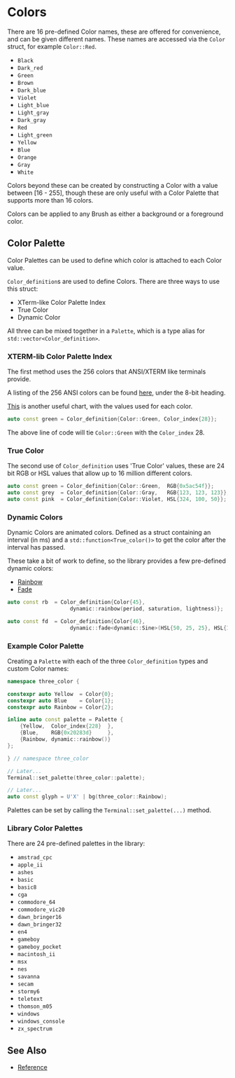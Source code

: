 # Colors

There are 16 pre-defined Color names, these are offered for convenience, and can
be given different names. These names are accessed via the `Color` struct, for
example `Color::Red`.

- `Black`
- `Dark_red`
- `Green`
- `Brown`
- `Dark_blue`
- `Violet`
- `Light_blue`
- `Light_gray`
- `Dark_gray`
- `Red`
- `Light_green`
- `Yellow`
- `Blue`
- `Orange`
- `Gray`
- `White`

Colors beyond these can be created by constructing a Color with a value between
[16 - 255], though these are only useful with a Color Palette that supports more
than 16 colors.

Colors can be applied to any Brush as either a background or a foreground color.

## Color Palette

Color Palettes can be used to define which color is attached to each Color
value.

`Color_definition`s are used to define Colors. There are three ways to use this
struct:

- XTerm-like Color Palette Index
- True Color
- Dynamic Color

All three can be mixed together in a `Palette`, which is a type alias for
`std::vector<Color_definition>`.

### XTERM-lib Color Palette Index

The first method uses the 256 colors that ANSI/XTERM like terminals provide.

A listing of the 256 ANSI colors can be found
[here](https://wikipedia.org/wiki/ANSI_escape_code#Colors), under the 8-bit
heading.

[This](https://jonasjacek.github.io/colors/) is another useful chart, with the
values used for each color.

```cpp
auto const green = Color_definition{Color::Green, Color_index{28}};
```

The above line of code will tie `Color::Green` with the `Color_index` 28.

### True Color

The second use of `Color_definition` uses 'True Color' values, these are 24 bit
RGB or HSL values that allow up to 16 million different colors.

```cpp
auto const green = Color_definition{Color::Green,  RGB{0x5ac54f}};
auto const grey  = Color_definition{Color::Gray,   RGB{123, 123, 123}};
auto const pink  = Color_definition{Color::Violet, HSL{324, 100, 50}};
```

### Dynamic Colors

Dynamic Colors are animated colors. Defined as a struct containing an interval
(in ms) and a `std::function<True_color()>` to get the color after the interval
has passed.

These take a bit of work to define, so the library provides a few pre-defined
dynamic colors:

- [Rainbow](rainbow.md)
- [Fade](fade.md)

```cpp
auto const rb  = Color_definition{Color{45},
                    dynamic::rainbow(period, saturation, lightness)};

auto const fd  = Color_definition{Color{46},
                    dynamic::fade<dynamic::Sine>(HSL{50, 25, 25}, HSL{100, 50, 50})};
```

### Example Color Palette

Creating a `Palette` with each of the three `Color_definition` types and
custom Color names:

```cpp
namespace three_color {

constexpr auto Yellow  = Color{0};
constexpr auto Blue    = Color{1};
constexpr auto Rainbow = Color{2};

inline auto const palette = Palette {
    {Yellow,  Color_index{228}  },
    {Blue,    RGB{0x20283d}     },
    {Rainbow, dynamic::rainbow()}
};

} // namespace three_color

// Later...
Terminal::set_palette(three_color::palette);

// Later...
auto const glyph = U'X' | bg(three_color::Rainbow);
```

Palettes can be set by calling the `Terminal::set_palette(...)` method.

### Library Color Palettes

There are 24 pre-defined palettes in the library:

- `amstrad_cpc`
- `apple_ii`
- `ashes`
- `basic`
- `basic8`
- `cga`
- `commodore_64`
- `commodore_vic20`
- `dawn_bringer16`
- `dawn_bringer32`
- `en4`
- `gameboy`
- `gameboy_pocket`
- `macintosh_ii`
- `msx`
- `nes`
- `savanna`
- `secam`
- `stormy6`
- `teletext`
- `thomson_m05`
- `windows`
- `windows_console`
- `zx_spectrum`

## See Also

- [Reference](https://animber-coder.github.io/CaTerm/structox_1_1Color.html)
